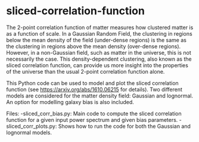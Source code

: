 # sliced-correlation-function
The 2-point correlation function of matter measures how clustered matter is as a function of scale. In a Gaussian Random Field, the clustering in regions below the mean density of the field (under-dense regions) is the same as the clustering in regions above the mean density (over-dense regions). However, in a non-Gaussian field, such as matter in the universe, this is not necessarily the case. This density-dependent clustering, also known as the sliced correlation function, can provide us more insight into the properties of the universe than the usual 2-point correlation function alone. 

This Python code can be used to model and plot the sliced correlation function (see https://arxiv.org/abs/1610.06215 for details). Two different models are considered for the matter density field: Gaussian and lognormal. An option for modelling galaxy bias is also included.

Files:
-sliced_corr_bias.py: Main code to compute the sliced correlation function for a given input power spectrum and given bias parameters.
-sliced_corr_plots.py: Shows how to run the code for both the Gaussian and lognormal models.

